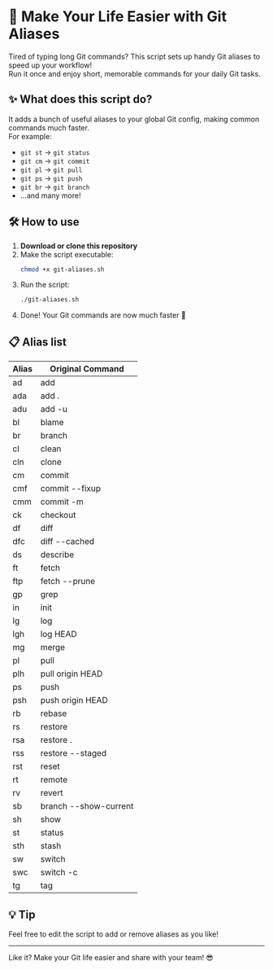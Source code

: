 # 🚀 Make Your Life Easier with Git Aliases

Tired of typing long Git commands? This script sets up handy Git aliases to speed up your workflow!  
Run it once and enjoy short, memorable commands for your daily Git tasks.

## ✨ What does this script do?

It adds a bunch of useful aliases to your global Git config, making common commands much faster.  
For example:

- `git st` → `git status`
- `git cm` → `git commit`
- `git pl` → `git pull`
- `git ps` → `git push`
- `git br` → `git branch`
- ...and many more!

## 🛠️ How to use

1. **Download or clone this repository**
2. Make the script executable:
   ```bash
   chmod +x git-aliases.sh
   ```
3. Run the script:
   ```bash
   ./git-aliases.sh
   ```
4. Done! Your Git commands are now much faster 🚀

## 📋 Alias list

| Alias   | Original Command         |
|---------|-------------------------|
| ad      | add                     |
| ada     | add .                   |
| adu     | add -u                  |
| bl      | blame                   |
| br      | branch                  |
| cl      | clean                   |
| cln     | clone                   |
| cm      | commit                  |
| cmf     | commit --fixup          |
| cmm     | commit -m               |
| ck      | checkout                |
| df      | diff                    |
| dfc     | diff --cached           |
| ds      | describe                |
| ft      | fetch                   |
| ftp     | fetch --prune           |
| gp      | grep                    |
| in      | init                    |
| lg      | log                     |
| lgh     | log HEAD                |
| mg      | merge                   |
| pl      | pull                    |
| plh     | pull origin HEAD        |
| ps      | push                    |
| psh     | push origin HEAD        |
| rb      | rebase                  |
| rs      | restore                 |
| rsa     | restore .               |
| rss     | restore --staged        |
| rst     | reset                   |
| rt      | remote                  |
| rv      | revert                  |
| sb      | branch --show-current   |
| sh      | show                    |
| st      | status                  |
| sth     | stash                   |
| sw      | switch                  |
| swc     | switch -c               |
| tg      | tag                     |

## 💡 Tip

Feel free to edit the script to add or remove aliases as you like!

---

Like it? Make your Git life easier and share with your team! 😎

